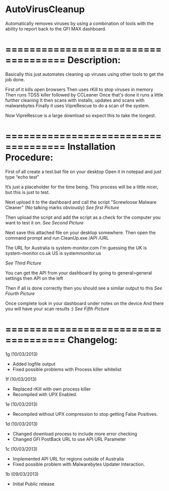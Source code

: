 AutoVirusCleanup
================

Automatically removes viruses by using a combination of tools with the ability to report back to the GFI MAX dashboard.

====================================
Description:
====================================
Basically this just automates cleaning up viruses using other tools to get the job done.

First of it kills open browsers
Then uses rKill to stop viruses in memory
Then runs TDSS killer followed by CCLeaner
Once that's done it runs a little further cleaning
It then scans with installs, updates and scans with malwarebytes
Finally it uses VipreRescue to do a scan of the system.

Now VipreRescue is a large download so expect this to take the longest.

====================================
Installation Procedure:
====================================
First of all create a test.bat file on your desktop
Open it in notepad and just type “echo test”

It’s just a placeholder for the time being.
This process will be a little nicer, but this is just to test.

Next upload it to the dashboard and call the script "Screwloose Malware Cleaner" (No talking marks obviously)
*See first Picture*

Then upload the script and add the script as a check for the computer you want to test it on.
*See Second Picture*

Next save this attached file on your desktop somewhere.
Then open the command prompt and run CleanUp.exe /API <YOUR API FROM THE GFI DASHBOARD> /URL <YOUR API URL>

The URL for Australia is system-monitor.com
I'm guessing the UK is system-monitor.co.uk
US is systemmonitor.us

*See Third Picture*

You can get the API from your dashboard by going to general>general settings then API on the left 

Then if all is done correctly then you should see a similar output to this
*See Fourth Picture*

Once complete look in your dashboard under notes on the device
And there you will have your scan results :)
*See Fifth Picture*

====================================
Changelog:
====================================
1g (10/03/2013)
- Added logfile output
- Fixed possible problems with Process killer whitelist

1f (10/03/2013)
- Replaced rKill with own process killer
- Recompiled with UPX Enabled.

1e (10/03/2013)
- Recompiled without UPX compression to stop getting False Positives.

1d (10/03/2013)
- Changed download process to include more error checking
- Changed GFI PostBack URL to use API URL Parameter

1c (10/03/2013)
- Implemented API URL for regions outside of Australia
- Fixed possible problem with Malwarebytes Updater Interaction.

1b (09/03/2013)
- Initial Public release
